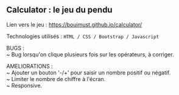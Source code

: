 ## Calculator : le jeu du pendu
  
Lien vers le jeu : https://bouimust.github.io/calculator/
  
Technologies utilisés :
``HTML / CSS / Bootstrap / Javascript``
  
BUGS :  
~ Bug lorsqu'on clique plusieurs fois sur les opérateurs, à corriger.  
  
AMELIORATIONS :  
~ Ajouter un bouton '-/+' pour saisir un nombre positif ou négatif.  
~ Limiter le nombre de chiffre à l'écran.  
~ Responsive.  